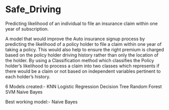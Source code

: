 # Safe_Driving
Predicting likelihood of an individual to file an insurance claim within one year of subscription.

A model that would improve the Auto insurance signup process by predicting the likelihood of a policy holder to file a claim within one year of taking a policy. This would also help to ensure the right premium is charged based on the policy holder driving history rather than only the location of the holder. By using a Classification method which classifies the Policy holder’s likelihood to process a claim into two classes which represents if there would be a claim or not based on independent variables pertinent to each holder’s history.

6 Models created:-
KNN
Logistic Regression
Decision Tree
Random Forest
SVM
Naive Bayes

Best working model:- Naive Bayes
